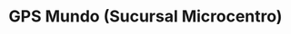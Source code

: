 ---
title: "GPS Mundo (Sucursal Microcentro)"
url: /ciudad-autonoma-de-buenos-aires/gps-mundo-sucursal-microcentro/
shop: electrónica
---